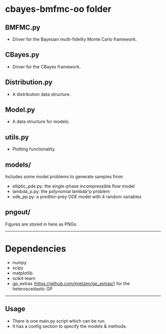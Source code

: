 # cbayes-bmfmc-oo folder

## BMFMC.py
* Driver for the Bayesian multi-fidelity Monte Carlo framework.

## CBayes.py
* Driver for the CBayes framework.

## Distribution.py
* A distribution data structure.

## Model.py
* A data structure for models.

## utils.py
* Plotting functionality.

## models/
Includes some model problems to generate samples from:
* elliptic_pde.py: the single-phase incompressible flow model
* lambda_p.py: the polynomial lambda^p problem
* ode_pp.py: a preditor-prey ODE model with 4 random variables

## pngout/
Figures are stored in here as PNGs.

---

# Dependencies

* numpy
* scipy
* matplotlib
* scikit-learn
* gp_extras (https://github.com/jmetzen/gp_extras/) for the heteroscedastic GP

---

## Usage

* There is one main.py script which can be run.
* It has a config section to specify the models & methods.
